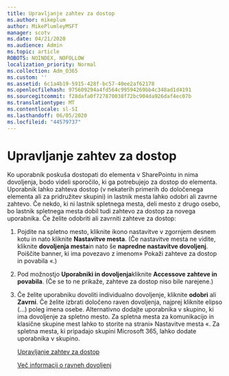 ```yaml
---
title: Upravljanje zahtev za dostop
ms.author: mikeplum
author: MikePlumleyMSFT
manager: scotv
ms.date: 04/21/2020
ms.audience: Admin
ms.topic: article
ROBOTS: NOINDEX, NOFOLLOW
localization_priority: Normal
ms.collection: Adm_O365
ms.custom: ''
ms.assetid: 6c1a4b19-5915-428f-bc57-40ee2af62178
ms.openlocfilehash: 975609294a4fd564c99594269bb4c348ad1d4191
ms.sourcegitcommit: f28dafa0f727870038f72bc904da926daf4ec07b
ms.translationtype: MT
ms.contentlocale: sl-SI
ms.lasthandoff: 06/05/2020
ms.locfileid: "44579737"
---
```

# <a name="manage-access-requests"></a>Upravljanje zahtev za dostop

Ko uporabnik poskuša dostopati do elementa v SharePointu in nima dovoljenja, bodo videli sporočilo, ki ga potrebujejo za dostop do elementa. Uporabnik lahko zahteva dostop (v nekaterih primerih do določenega elementa ali za pridružitev skupini) in lastnik mesta lahko odobri ali zavrne zahtevo. Če nekdo, ki ni lastnik spletnega mesta, deli mesto z drugo osebo, bo lastnik spletnega mesta dobil tudi zahtevo za dostop za novega uporabnika. Če želite odobriti ali zavrniti zahteve za dostop:
  
1. Pojdite na spletno mesto, kliknite ikono nastavitve v zgornjem desnem kotu in nato kliknite **Nastavitve mesta**. (Če nastavitve mesta ne vidite, kliknite **dovoljenja mesta**in nato še **napredne nastavitve dovoljenj**. Poiščite banner, ki ima povezavo z imenom» Pokaži zahteve za dostop in povabila «.)
    
2. Pod možnostjo **Uporabniki in dovoljenja**kliknite **Accessove zahteve in povabila**. (Če se to ne prikaže, zahteve za dostop niso bile narejene.)
    
3. Če želite uporabniku dovoliti individualno dovoljenje, kliknite **odobri** ali **Zavrni**. Če želite izbrati določeno raven dovoljenja, najprej kliknite elipso (...) poleg imena osebe. Alternativno dodajte uporabnika v skupino, ki ima dovoljenje za spletno mesto. Za spletna mesta za komunikacijo in klasične skupine mest lahko to storite na strani» Nastavitve mesta «. Za spletna mesta, ki pripadajo skupini Microsoft 365, lahko dodate uporabnika v skupino.
    
    [Upravljanje zahtev za dostop](https://go.microsoft.com/fwlink/?linkid=2008747)
    
    [Več informacij o ravneh dovoljenj](https://go.microsoft.com/fwlink/?linkid=867071)
    

